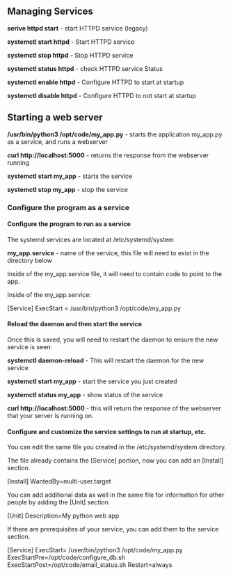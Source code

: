 
## Managing Services

**serive httpd start** - start HTTPD service (legacy)

**systemctl start httpd** - Start HTTPD service

**systemctl stop httpd** - Stop HTTPD service

**systemctl status httpd** - check HTTPD service Status

**systemctl enable httpd** - Configure HTTPD to start at startup

**systemctl disable httpd** - Configure HTTPD to not start at startup

## Starting a web server

**/usr/bin/python3 /opt/code/my_app.py** - starts the application my_app.py as a service, and runs a webserver

**curl http://localhost:5000**  - returns the response from the webserver running 

**systemctl start my_app** - starts the service

**systemctl stop my_app** - stop the service

### Configure the program as a service

#### Configure the program to run as a service

The systemd services are located at /etc/systemd/system

**my_app.service** - name of the service, this file will need to exist in the directory below

Inside of the my_app.service file, it will need to contain code to point to the app.

Inside of the my_app.service:

[Service]
ExecStart = /usr/bin/python3 /opt/code/my_app.py 

#### Reload the daemon and then start the service

Once this is saved, you will need to restart the daemon to ensure the new service is seen:

**systemctl daemon-reload** - This will restart the daemon for the new service

**systemctl start my_app** - start the service you just created

**systemctl status my_app** - show status of the service

**curl http://localhost:5000** - this will return the response of the webserver that your server is running on.

#### Configure and customize the service settings to run at startup, etc.

You can edit the same file you created in the /etc/systemd/system directory.

The file already contains the [Service] portion, now you can add an [Install] section.

[Install]
WantedBy=multi-user.target

You can add additional data as well in the same file for information for other people by adding the [Unit] section

[Unit] 
Description=My python web app

If there are prerequisites of your service, you can add them to the service section.

[Service]
ExecStart= /user/bin/python3 /opt/code/my_app.py
ExecStartPre=/opt/code/configure_db.sh
ExecStartPost=/opt/code/email_status.sh
Restart=always



